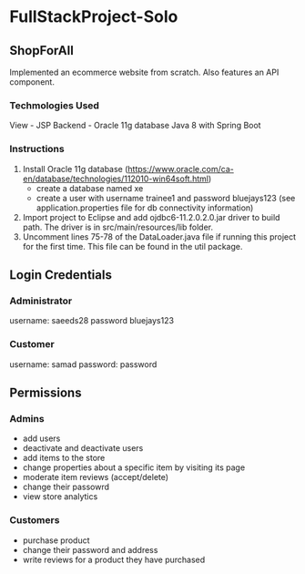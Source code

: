 # FullStackProject-Solo

##  ShopForAll
Implemented an ecommerce website from scratch. Also features an API component.

### Techmologies Used

View - JSP
Backend - Oracle 11g database
Java 8 with Spring Boot

### Instructions

1)	Install Oracle 11g database (https://www.oracle.com/ca-en/database/technologies/112010-win64soft.html)
	- create a database named xe
	- create a user with username trainee1 and password bluejays123 (see application.properties file for db connectivity information)
2)	Import project to Eclipse and add ojdbc6-11.2.0.2.0.jar driver to build path. The driver is in src/main/resources/lib folder.
3)	Uncomment lines 75-78 of the DataLoader.java file if running this project for the first time. This file can be found in the util package.

## Login Credentials
### Administrator
username: saeeds28
password bluejays123

### Customer
username: samad
password: password

## Permissions
### Admins
- add users
- deactivate and deactivate users
- add items to the store
- change properties about a specific item by visiting its page
- moderate item reviews (accept/delete)
- change their passowrd
- view store analytics

### Customers
- purchase product
- change their password and address
- write reviews for a product they have purchased